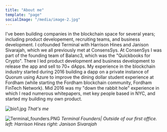 ```yaml
---
title: "About me"
template: "page"
socialImage: "/media/image-2.jpg"
---
```


I've been building companies in the blockchain space for several years; including product developement, recruiting teams, and business development.
I cofounded Terminal with Harrison Hines and Janison Sivarajah, which we all previously met at ConsensSys. At ConsenSys I was part of the founding team of Balanc3, which was the "Quickbooks for Crypto". There I led product development and business development to release the app and sell to 70+ dApps. My experience in the blockchain industry started during 2016 building a dapp on a private instance of Quorum using Azure to improve the dining dollar student experience at Fordham (while starting the Fordham blockchain community, Fordham FinTech Network). Mid 2016 was my "down the rabbit hole" experience in which I read numerous whitepapers, met key people based in NYC, and started my building my own product. 


![bio1.jpg](bio1.jpg)
    *That's me*

![Terminal_founders.PNG](/media/terminal_founders.png)
     *Terminal Founders| Outside of our first office. left: Harrison Hines right: Janison Sivarajah*


